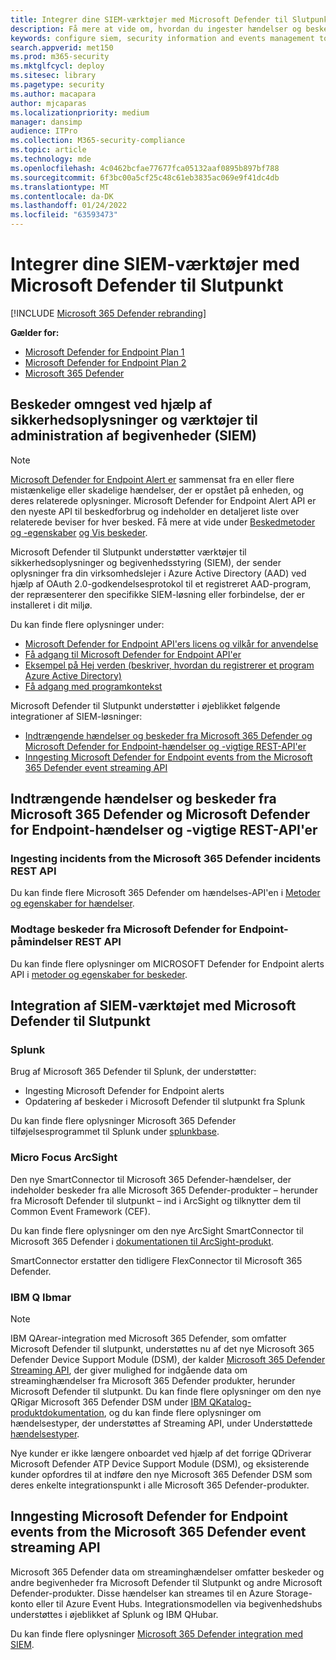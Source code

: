 ```yaml
---
title: Integrer dine SIEM-værktøjer med Microsoft Defender til Slutpunkt
description: Få mere at vide om, hvordan du ingester hændelser og beskeder, og integrer SIEM-værktøjer.
keywords: configure siem, security information and events management tools, splunk, arcsight, custom indicators, rest api, alert definitions, indicators of compromise
search.appverid: met150
ms.prod: m365-security
ms.mktglfcycl: deploy
ms.sitesec: library
ms.pagetype: security
ms.author: macapara
author: mjcaparas
ms.localizationpriority: medium
manager: dansimp
audience: ITPro
ms.collection: M365-security-compliance
ms.topic: article
ms.technology: mde
ms.openlocfilehash: 4c0462bcfae77677fca05132aaf0895b897bf788
ms.sourcegitcommit: 6f3bc00a5cf25c48c61eb3835ac069e9f41dc4db
ms.translationtype: MT
ms.contentlocale: da-DK
ms.lasthandoff: 01/24/2022
ms.locfileid: "63593473"
---
```

# <a name="integrate-your-siem-tools-with-microsoft-defender-for-endpoint"></a>Integrer dine SIEM-værktøjer med Microsoft Defender til Slutpunkt

[!INCLUDE [Microsoft 365 Defender rebranding](../../includes/microsoft-defender.md)]

**Gælder for:**
- [Microsoft Defender for Endpoint Plan 1](https://go.microsoft.com/fwlink/p/?linkid=2154037)
- [Microsoft Defender for Endpoint Plan 2](https://go.microsoft.com/fwlink/p/?linkid=2154037)
- [Microsoft 365 Defender](https://go.microsoft.com/fwlink/?linkid=2118804)


## <a name="ingest-alerts-using-security-information-and-events-management-siem-tools"></a>Beskeder omngest ved hjælp af sikkerhedsoplysninger og værktøjer til administration af begivenheder (SIEM)

> [!NOTE]
>
> [Microsoft Defender for Endpoint Alert er](alerts.md) sammensat fra en eller flere mistænkelige eller skadelige hændelser, der er opstået på enheden, og deres relaterede oplysninger. Microsoft Defender for Endpoint Alert API er den nyeste API til beskedforbrug og indeholder en detaljeret liste over relaterede beviser for hver besked. Få mere at vide under [Beskedmetoder og -egenskaber](alerts.md) [og Vis beskeder](get-alerts.md).

Microsoft Defender til Slutpunkt understøtter værktøjer til sikkerhedsoplysninger og begivenhedsstyring (SIEM), der sender oplysninger fra din virksomhedslejer i Azure Active Directory (AAD) ved hjælp af OAuth 2.0-godkendelsesprotokol til et registreret AAD-program, der repræsenterer den specifikke SIEM-løsning eller forbindelse, der er installeret i dit miljø.

Du kan finde flere oplysninger under:

- [Microsoft Defender for Endpoint API'ers licens og vilkår for anvendelse](api-terms-of-use.md) 
- [Få adgang til Microsoft Defender for Endpoint API'er](apis-intro.md)
- [Eksempel på Hej verden (beskriver, hvordan du registrerer et program Azure Active Directory)](api-hello-world.md)
- [Få adgang med programkontekst](exposed-apis-create-app-webapp.md)


Microsoft Defender til Slutpunkt understøtter i øjeblikket følgende integrationer af SIEM-løsninger: 

- [Indtrængende hændelser og beskeder fra Microsoft 365 Defender og Microsoft Defender for Endpoint-hændelser og -vigtige REST-API'er](#ingesting-incidents-and-alerts-from-the-microsoft-365-defender-and-microsoft-defender-for-endpoint-incidents-and-alerts-rest-apis)
- [Inngesting Microsoft Defender for Endpoint events from the Microsoft 365 Defender event streaming API](#ingesting-microsoft-defender-for-endpoint-events-from-the-microsoft-365-defender-event-streaming-api)

## <a name="ingesting-incidents-and-alerts-from-the-microsoft-365-defender-and-microsoft-defender-for-endpoint-incidents-and-alerts-rest-apis"></a>Indtrængende hændelser og beskeder fra Microsoft 365 Defender og Microsoft Defender for Endpoint-hændelser og -vigtige REST-API'er

### <a name="ingesting-incidents-from-the-microsoft-365-defender-incidents-rest-api"></a>Ingesting incidents from the Microsoft 365 Defender incidents REST API

Du kan finde flere Microsoft 365 Defender om hændelses-API'en i [Metoder og egenskaber for hændelser](../defender/api-incident.md).

### <a name="ingesting-alerts-from-the-microsoft-defender-for-endpoint-alerts-rest-api"></a>Modtage beskeder fra Microsoft Defender for Endpoint-påmindelser REST API

Du kan finde flere oplysninger om MICROSOFT Defender for Endpoint alerts API i [metoder og egenskaber for beskeder](alerts.md).

## <a name="siem-tool-integration-with-microsoft-defender-for-endpoint"></a>Integration af SIEM-værktøjet med Microsoft Defender til Slutpunkt

### <a name="splunk"></a>Splunk

Brug af Microsoft 365 Defender til Splunk, der understøtter:

- Ingesting Microsoft Defender for Endpoint alerts
- Opdatering af beskeder i Microsoft Defender til slutpunkt fra Splunk

Du kan finde flere oplysninger Microsoft 365 Defender tilføjelsesprogrammet til Splunk under [splunkbase](https://splunkbase.splunk.com/app/4959/).

### <a name="micro-focus-arcsight"></a>Micro Focus ArcSight

Den nye SmartConnector til Microsoft 365 Defender-hændelser, der indeholder beskeder fra alle Microsoft 365 Defender-produkter – herunder fra Microsoft Defender til slutpunkt – ind i ArcSight og tilknytter dem til Common Event Framework (CEF).

Du kan finde flere oplysninger om den nye ArcSight SmartConnector til Microsoft 365 Defender i [dokumentationen til ArcSight-produkt](https://community.microfocus.com/cyberres/productdocs/w/connector-documentation/39246/smartconnector-for-microsoft-365-defender).

SmartConnector erstatter den tidligere FlexConnector til Microsoft 365 Defender.

### <a name="ibm-qradar"></a>IBM Q Ibmar

>[!NOTE]
>IBM QArear-integration med Microsoft 365 Defender, som omfatter Microsoft Defender til slutpunkt, understøttes nu af det nye Microsoft 365 Defender Device Support Module (DSM), der kalder [Microsoft 365 Defender Streaming API](../defender/streaming-api.md), der giver mulighed for indgående data om streaminghændelser fra Microsoft 365 Defender produkter, herunder Microsoft Defender til slutpunkt. Du kan finde flere oplysninger om den nye QRigar Microsoft 365 Defender DSM under [IBM QKatalog-produktdokumentation](https://www.ibm.com/docs/en/dsm?topic=microsoft-365-defender), og du kan finde flere oplysninger om hændelsestyper, der understøttes af Streaming API, under Understøttede [hændelsestyper](../defender/supported-event-types.md).

Nye kunder er ikke længere onboardet ved hjælp af det forrige QDriverar Microsoft Defender ATP Device Support Module (DSM), og eksisterende kunder opfordres til at indføre den nye Microsoft 365 Defender DSM som deres enkelte integrationspunkt i alle Microsoft 365 Defender-produkter.

## <a name="ingesting-microsoft-defender-for-endpoint-events-from-the-microsoft-365-defender-event-streaming-api"></a>Inngesting Microsoft Defender for Endpoint events from the Microsoft 365 Defender event streaming API

Microsoft 365 Defender data om streaminghændelser omfatter beskeder og andre begivenheder fra Microsoft Defender til Slutpunkt og andre Microsoft Defender-produkter. Disse hændelser kan streames til en Azure Storage-konto eller til Azure Event Hubs. Integrationsmodellen via begivenhedshubs understøttes i øjeblikket af Splunk og IBM QHubar.

Du kan finde flere oplysninger [Microsoft 365 Defender integration med SIEM](../defender/configure-siem-defender.md).
